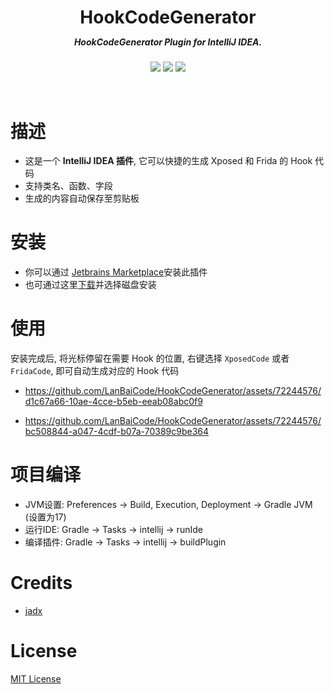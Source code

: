 <div align="center">
    <h1>HookCodeGenerator</h1>
    <h5 style="margin-top: -5px;">HookCodeGenerator Plugin for IntelliJ IDEA.</h5>

<a href="https://github.com/LanBaiCode/HookCodeGenerator/actions/workflows/build.yml"><img src="https://github.com/LanBaiCode/HookCodeGenerator/actions/workflows/build.yml/badge.svg"></a>
<a href="https://plugins.jetbrains.com/plugin/23194-hook-code-generator/"><img src="https://img.shields.io/jetbrains/plugin/v/23194-hook-code-generator.svg?style=flat-square"></a>
<a href="https://plugins.jetbrains.com/plugin/23194-hook-code-generator/"><img src="https://img.shields.io/jetbrains/plugin/d/23194-hook-code-generator.svg?style=flat-square"></a>

</div>

<br>

# 描述
- 这是一个 **IntelliJ IDEA 插件**, 它可以快捷的生成 Xposed 和 Frida 的 Hook 代码
- 支持类名、函数、字段
- 生成的内容自动保存至剪贴板
# 安装
- 你可以通过 [Jetbrains Marketplace](https://plugins.jetbrains.com/plugin/23194-hook-code-generator)安装此插件
- 也可通过这里[下载](https://github.com/LanBaiCode/HookCodeGenerator/releases/tag/release)并选择磁盘安装


# 使用
安装完成后, 将光标停留在需要 Hook 的位置, 右键选择 `XposedCode` 或者 `FridaCode`, 即可自动生成对应的 Hook 代码

- https://github.com/LanBaiCode/HookCodeGenerator/assets/72244576/d1c67a66-10ae-4cce-b5eb-eeab08abc0f9

- https://github.com/LanBaiCode/HookCodeGenerator/assets/72244576/bc508844-a047-4cdf-b07a-70389c9be364

# 项目编译
- JVM设置: Preferences -> Build, Execution, Deployment -> Gradle JVM (设置为17)
- 运行IDE: Gradle -> Tasks -> intellij -> runIde
- 编译插件: Gradle -> Tasks -> intellij -> buildPlugin

# Credits
- [jadx](https://github.com/skylot/jadx)

# License
[MIT License](LICENSE)
